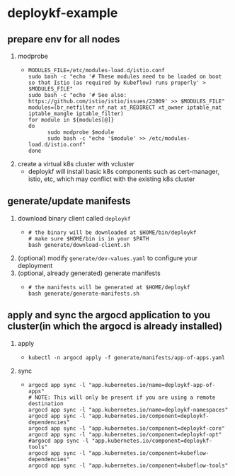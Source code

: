 # deploykf-example

## prepare env for all nodes
1. modprobe
    * ```shell
      MODULES_FILE=/etc/modules-load.d/istio.conf
      sudo bash -c "echo '# These modules need to be loaded on boot so that Istio (as required by Kubeflow) runs properly' > $MODULES_FILE"
      sudo bash -c "echo '# See also: https://github.com/istio/istio/issues/23009' >> $MODULES_FILE"
      modules=(br_netfilter nf_nat xt_REDIRECT xt_owner iptable_nat iptable_mangle iptable_filter)
      for module in ${modules[@]}
      do
            sudo modprobe $module
            sudo bash -c "echo '$module' >> /etc/modules-load.d/istio.conf"
      done
      ```
2. create a virtual k8s cluster with vcluster
    * deploykf will install basic k8s components such as cert-manager, istio, etc, 
      which may conflict with the existing k8s cluster

## generate/update manifests

1. download binary client called `deploykf`
    * ```shell
      # the binary will be downloaded at $HOME/bin/deploykf
      # make sure $HOME/bin is in your $PATH
      bash generate/download-client.sh
      ```
2. (optional) modify `generate/dev-values.yaml` to configure your deployment
3. (optional, already generated) generate manifests
    * ```shell
      # the manifests will be generated at $HOME/deploykf
      bash generate/generate-manifests.sh
      ```

## apply and sync the argocd application to you cluster(in which the argocd is already installed)
1. apply
    * ```shell
      kubectl -n argocd apply -f generate/manifests/app-of-apps.yaml
      ```
2. sync
    * ```shell
      argocd app sync -l "app.kubernetes.io/name=deploykf-app-of-apps"
      # NOTE: This will only be present if you are using a remote destination
      argocd app sync -l "app.kubernetes.io/name=deploykf-namespaces"
      argocd app sync -l "app.kubernetes.io/component=deploykf-dependencies"
      argocd app sync -l "app.kubernetes.io/component=deploykf-core"
      argocd app sync -l "app.kubernetes.io/component=deploykf-opt"
      #argocd app sync -l "app.kubernetes.io/component=deploykf-tools"
      argocd app sync -l "app.kubernetes.io/component=kubeflow-dependencies"
      argocd app sync -l "app.kubernetes.io/component=kubeflow-tools"
      ```
